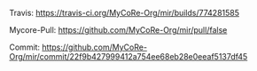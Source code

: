 Travis: https://travis-ci.org/MyCoRe-Org/mir/builds/774281585 

Mycore-Pull: https://github.com/MyCoRe-Org/mir/pull/false 

Commit: https://github.com/MyCoRe-Org/mir/commit/22f9b427999412a754ee68eb28e0eeaf5137df45